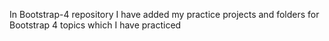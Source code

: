 In Bootstrap-4 repository I have added my practice projects and folders for Bootstrap 4 topics which I have practiced
